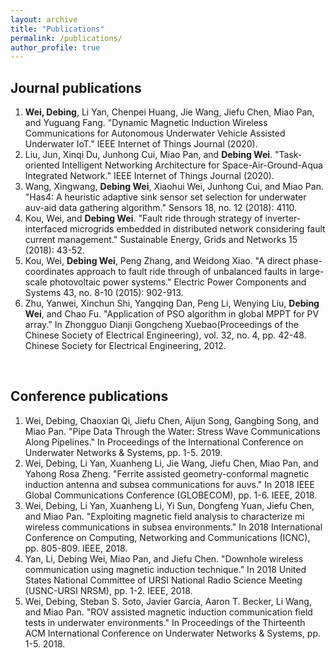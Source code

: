 ```yaml
---
layout: archive
title: "Publications"
permalink: /publications/
author_profile: true
---
```


<!-- {% if author.googlescholar %}
  You can also find my articles on <u><a href="{{author.googlescholar}}">my Google Scholar profile</a>.</u>
{% endif %}

{% include base_path %}

{% for post in site.publications reversed %}
  {% include archive-single.html %}
{% endfor %} -->

## Journal publications
1. __Wei, Debing__, Li Yan, Chenpei Huang, Jie Wang, Jiefu Chen, Miao Pan, and Yuguang Fang. "Dynamic Magnetic Induction Wireless Communications for Autonomous Underwater Vehicle Assisted Underwater IoT." IEEE Internet of Things Journal (2020).
1. Liu, Jun, Xinqi Du, Junhong Cui, Miao Pan, and __Debing Wei__. "Task-oriented Intelligent Networking Architecture for Space-Air-Ground-Aqua Integrated Network." IEEE Internet of Things Journal (2020).
1. Wang, Xingwang, **Debing Wei**, Xiaohui Wei, Junhong Cui, and Miao Pan. "Has4: A heuristic adaptive sink sensor set selection for underwater auv-aid data gathering algorithm." Sensors 18, no. 12 (2018): 4110.
1. Kou, Wei, and **Debing Wei**. "Fault ride through strategy of inverter-interfaced microgrids embedded in distributed network considering fault current management." Sustainable Energy, Grids and Networks 15 (2018): 43-52.
1. Kou, Wei, **Debing Wei**, Peng Zhang, and Weidong Xiao. "A direct phase-coordinates approach to fault ride through of unbalanced faults in large-scale photovoltaic power systems." Electric Power Components and Systems 43, no. 8-10 (2015): 902-913.
1. Zhu, Yanwei, Xinchun Shi, Yangqing Dan, Peng Li, Wenying Liu, **Debing Wei**, and Chao Fu. "Application of PSO algorithm in global MPPT for PV array." In Zhongguo Dianji Gongcheng Xuebao(Proceedings of the Chinese Society of Electrical Engineering), vol. 32, no. 4, pp. 42-48. Chinese Society for Electrical Engineering, 2012.
<br />

## Conference publications
1. Wei, Debing, Chaoxian Qi, Jiefu Chen, Aijun Song, Gangbing Song, and Miao Pan. "Pipe Data Through the Water: Stress Wave Communications Along Pipelines." In Proceedings of the International Conference on Underwater Networks & Systems, pp. 1-5. 2019.
1. Wei, Debing, Li Yan, Xuanheng Li, Jie Wang, Jiefu Chen, Miao Pan, and Yahong Rosa Zheng. "Ferrite assisted geometry-conformal magnetic induction antenna and subsea communications for auvs." In 2018 IEEE Global Communications Conference (GLOBECOM), pp. 1-6. IEEE, 2018.
1. Wei, Debing, Li Yan, Xuanheng Li, Yi Sun, Dongfeng Yuan, Jiefu Chen, and Miao Pan. "Exploiting magnetic field analysis to characterize mi wireless communications in subsea environments." In 2018 International Conference on Computing, Networking and Communications (ICNC), pp. 805-809. IEEE, 2018.
1. Yan, Li, Debing Wei, Miao Pan, and Jiefu Chen. "Downhole wireless communication using magnetic induction technique." In 2018 United States National Committee of URSI National Radio Science Meeting (USNC-URSI NRSM), pp. 1-2. IEEE, 2018.
1. Wei, Debing, Steban S. Soto, Javier Garcia, Aaron T. Becker, Li Wang, and Miao Pan. "ROV assisted magnetic induction communication field tests in underwater environments." In Proceedings of the Thirteenth ACM International Conference on Underwater Networks & Systems, pp. 1-5. 2018.